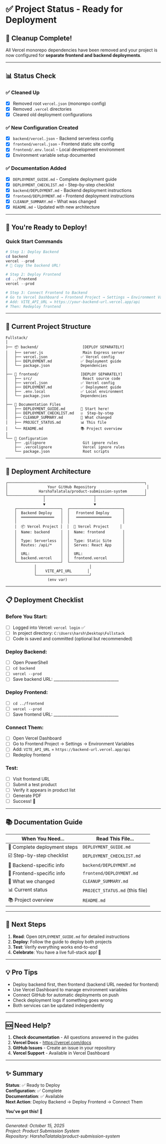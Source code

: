 # ✅ Project Status - Ready for Deployment

## 🎯 Cleanup Complete!

All Vercel monorepo dependencies have been removed and your project is now configured for **separate frontend and backend deployments**.

---

## 📊 Status Check

### ✅ Cleaned Up
- [x] Removed root `vercel.json` (monorepo config)
- [x] Removed `.vercel` directories
- [x] Cleared old deployment configurations

### ✅ New Configuration Created
- [x] `backend/vercel.json` - Backend serverless config
- [x] `frontend/vercel.json` - Frontend static site config
- [x] `frontend/.env.local` - Local development environment
- [x] Environment variable setup documented

### ✅ Documentation Added
- [x] `DEPLOYMENT_GUIDE.md` - Complete deployment guide
- [x] `DEPLOYMENT_CHECKLIST.md` - Step-by-step checklist
- [x] `backend/DEPLOYMENT.md` - Backend deployment instructions
- [x] `frontend/DEPLOYMENT.md` - Frontend deployment instructions
- [x] `CLEANUP_SUMMARY.md` - What was changed
- [x] `README.md` - Updated with new architecture

---

## 🚀 You're Ready to Deploy!

### Quick Start Commands

```powershell
# Step 1: Deploy Backend
cd backend
vercel --prod
# 📝 Copy the backend URL!

# Step 2: Deploy Frontend  
cd ../frontend
vercel --prod

# Step 3: Connect Frontend to Backend
# Go to Vercel Dashboard → Frontend Project → Settings → Environment Variables
# Add: VITE_API_URL = https://your-backend-url.vercel.app/api
# Then: Redeploy frontend
```

---

## 📁 Current Project Structure

```
Fullstack/
│
├── 📦 backend/                    [DEPLOY SEPARATELY]
│   ├── server.js                  Main Express server
│   ├── vercel.json               ✅ Vercel config
│   ├── DEPLOYMENT.md             ✅ Deployment guide
│   └── package.json              Dependencies
│
├── 🎨 frontend/                   [DEPLOY SEPARATELY]
│   ├── src/                       React source code
│   ├── vercel.json               ✅ Vercel config
│   ├── DEPLOYMENT.md             ✅ Deployment guide
│   ├── .env.local                ✅ Local environment
│   └── package.json              Dependencies
│
├── 📖 Documentation Files
│   ├── DEPLOYMENT_GUIDE.md       📘 Start here!
│   ├── DEPLOYMENT_CHECKLIST.md   ☑️  Step-by-step
│   ├── CLEANUP_SUMMARY.md        📝 What changed
│   ├── PROJECT_STATUS.md         📊 This file
│   └── README.md                 📚 Project overview
│
└── 🔧 Configuration
    ├── .gitignore                 Git ignore rules
    ├── .vercelignore              Vercel ignore rules
    └── package.json               Root scripts
```

---

## 🎯 Deployment Architecture

```
┌──────────────────────────────────────────────────────────────┐
│                  Your GitHub Repository                       │
│              HarshaTalatala/product-submission-system        │
└────────────────┬──────────────────────┬──────────────────────┘
                 │                      │
                 ▼                      ▼
    ┌────────────────────┐  ┌────────────────────────┐
    │  Backend Deploy    │  │   Frontend Deploy      │
    │  ═══════════════   │  │   ════════════════     │
    │                    │  │                        │
    │  📦 Vercel Project │  │  🎨 Vercel Project     │
    │  Name: backend     │  │  Name: frontend        │
    │                    │  │                        │
    │  Type: Serverless  │  │  Type: Static Site     │
    │  Routes: /api/*    │  │  Serves: React App     │
    │                    │  │                        │
    │  URL:              │  │  URL:                  │
    │  backend.vercel    │  │  frontend.vercel       │
    └────────────────────┘  └────────────────────────┘
             │                        │
             │    VITE_API_URL       │
             └────────────────────────┘
                   (env var)
```

---

## 📋 Deployment Checklist

### Before You Start:
- [ ] Logged into Vercel: `vercel login` ✅
- [ ] In project directory: `C:\Users\harsh\Desktop\Fullstack`
- [ ] Code is saved and committed (optional but recommended)

### Deploy Backend:
- [ ] Open PowerShell
- [ ] `cd backend`
- [ ] `vercel --prod`
- [ ] Save backend URL: _________________________________

### Deploy Frontend:
- [ ] `cd ../frontend`
- [ ] `vercel --prod`
- [ ] Save frontend URL: _________________________________

### Connect Them:
- [ ] Open Vercel Dashboard
- [ ] Go to Frontend Project → Settings → Environment Variables
- [ ] Add: `VITE_API_URL` = `https://backend-url.vercel.app/api`
- [ ] Redeploy frontend

### Test:
- [ ] Visit frontend URL
- [ ] Submit a test product
- [ ] Verify it appears in product list
- [ ] Generate PDF
- [ ] Success! 🎉

---

## 📚 Documentation Guide

| When You Need... | Read This File... |
|------------------|-------------------|
| 📘 Complete deployment steps | `DEPLOYMENT_GUIDE.md` |
| ☑️  Step-by-step checklist | `DEPLOYMENT_CHECKLIST.md` |
| 🔧 Backend-specific info | `backend/DEPLOYMENT.md` |
| 🎨 Frontend-specific info | `frontend/DEPLOYMENT.md` |
| 📝 What we changed | `CLEANUP_SUMMARY.md` |
| 📊 Current status | `PROJECT_STATUS.md` (this file) |
| 📚 Project overview | `README.md` |

---

## 🎊 Next Steps

1. **Read**: Open `DEPLOYMENT_GUIDE.md` for detailed instructions
2. **Deploy**: Follow the guide to deploy both projects
3. **Test**: Verify everything works end-to-end
4. **Celebrate**: You have a live full-stack app! 🎉

---

## 💡 Pro Tips

- Deploy backend first, then frontend (backend URL needed for frontend)
- Use Vercel Dashboard to manage environment variables
- Connect GitHub for automatic deployments on push
- Check deployment logs if something goes wrong
- Both services can be updated independently

---

## 🆘 Need Help?

1. **Check documentation** - All questions answered in the guides
2. **Vercel Docs** - https://vercel.com/docs
3. **GitHub Issues** - Create an issue in your repository
4. **Vercel Support** - Available in Vercel Dashboard

---

## ✨ Summary

**Status**: ✅ Ready to Deploy  
**Configuration**: ✅ Complete  
**Documentation**: ✅ Available  
**Next Action**: Deploy Backend → Deploy Frontend → Connect Them  

**You've got this!** 🚀

---

*Generated: October 15, 2025*  
*Project: Product Submission System*  
*Repository: HarshaTalatala/product-submission-system*
